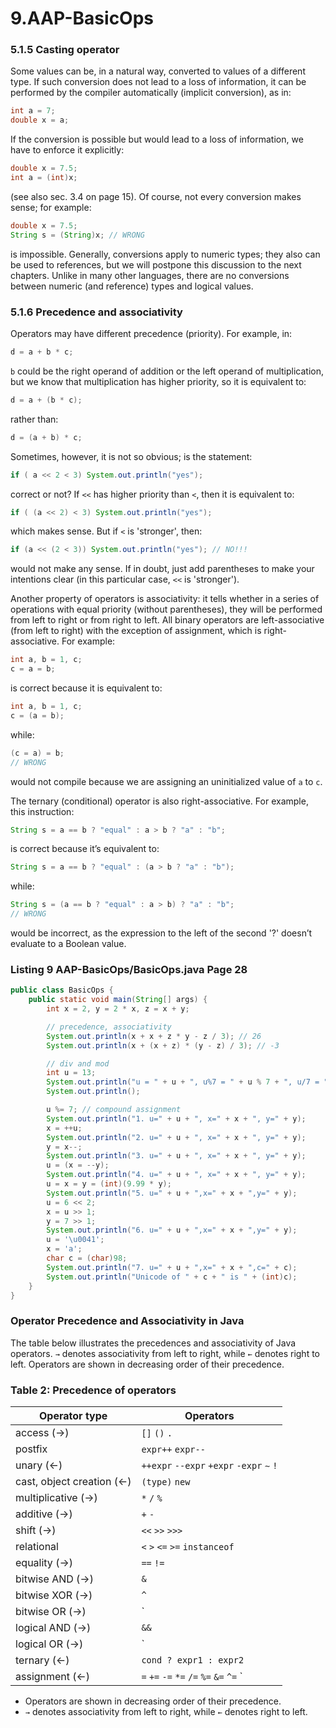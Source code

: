 # 9.AAP-BasicOps

### 5.1.5 Casting operator

Some values can be, in a natural way, converted to values of a different type. If such conversion does not lead to a loss of information, it can be performed by the compiler automatically (implicit conversion), as in:

```java
int a = 7;
double x = a;
```

If the conversion is possible but would lead to a loss of information, we have to enforce it explicitly:

```java
double x = 7.5;
int a = (int)x;
```

(see also sec. 3.4 on page 15). Of course, not every conversion makes sense; for example:

```java
double x = 7.5;
String s = (String)x; // WRONG
```

is impossible. Generally, conversions apply to numeric types; they also can be used to references, but we will postpone this discussion to the next chapters. Unlike in many other languages, there are no conversions between numeric (and reference) types and logical values.

### 5.1.6 Precedence and associativity

Operators may have different precedence (priority). For example, in:

```java
d = a + b * c;
```

`b` could be the right operand of addition or the left operand of multiplication, but we know that multiplication has higher priority, so it is equivalent to:

```java
d = a + (b * c);
```

rather than:

```java
d = (a + b) * c;
```

Sometimes, however, it is not so obvious; is the statement:

```java
if ( a << 2 < 3) System.out.println("yes");
```

correct or not? If `<<` has higher priority than `<`, then it is equivalent to:

```java
if ( (a << 2) < 3) System.out.println("yes");
```

which makes sense. But if `<` is 'stronger', then:

```java
if (a << (2 < 3)) System.out.println("yes"); // NO!!!
```

would not make any sense. If in doubt, just add parentheses to make your intentions clear (in this particular case, `<<` is 'stronger').

Another property of operators is associativity: it tells whether in a series of operations with equal priority (without parentheses), they will be performed from left to right or from right to left. All binary operators are left-associative (from left to right) with the exception of assignment, which is right-associative. For example:

```java
int a, b = 1, c;
c = a = b;
```

is correct because it is equivalent to:

```java
int a, b = 1, c;
c = (a = b);
```

while:

```java
(c = a) = b;
// WRONG
```

would not compile because we are assigning an uninitialized value of `a` to `c`.

The ternary (conditional) operator is also right-associative. For example, this instruction:

```java
String s = a == b ? "equal" : a > b ? "a" : "b";
```

is correct because it’s equivalent to:

```java
String s = a == b ? "equal" : (a > b ? "a" : "b");
```

while:

```java
String s = (a == b ? "equal" : a > b) ? "a" : "b";
// WRONG
```

would be incorrect, as the expression to the left of the second '?' doesn’t evaluate to a Boolean value.

### Listing 9 AAP-BasicOps/BasicOps.java Page 28

```java
public class BasicOps {
    public static void main(String[] args) {
        int x = 2, y = 2 * x, z = x + y;

        // precedence, associativity
        System.out.println(x + x + z * y - z / 3); // 26
        System.out.println(x + (x + z) * (y - z) / 3); // -3

        // div and mod
        int u = 13;
        System.out.println("u = " + u + ", u%7 = " + u % 7 + ", u/7 = " + u / 7 + ", 7*(u/7)+u%7 = " + (7 * (u / 7) + u % 7));
        System.out.println();

        u %= 7; // compound assignment
        System.out.println("1. u=" + u + ", x=" + x + ", y=" + y);
        x = ++u;
        System.out.println("2. u=" + u + ", x=" + x + ", y=" + y);
        y = x--;
        System.out.println("3. u=" + u + ", x=" + x + ", y=" + y);
        u = (x = --y);
        System.out.println("4. u=" + u + ", x=" + x + ", y=" + y);
        u = x = y = (int)(9.99 * y);
        System.out.println("5. u=" + u + ",x=" + x + ",y=" + y);
        u = 6 << 2;
        x = u >> 1;
        y = 7 >> 1;
        System.out.println("6. u=" + u + ",x=" + x + ",y=" + y);
        u = '\u0041';
        x = 'a';
        char c = (char)98;
        System.out.println("7. u=" + u + ",x=" + x + ",c=" + c);
        System.out.println("Unicode of " + c + " is " + (int)c);
    }
}
```
### Operator Precedence and Associativity in Java

The table below illustrates the precedences and associativity of Java operators. `→` denotes associativity from left to right, while `←` denotes right to left. Operators are shown in decreasing order of their precedence.


### Table 2: Precedence of operators

| Operator type            | Operators                    |
|--------------------------|------------------------------|
| access (→)               | `[]` `()` `.`                |
| postfix                  | `expr++` `expr--`            |
| unary (←)                | `++expr` `--expr` `+expr` `-expr` `∼` `!` |
| cast, object creation (←) | `(type)` `new`               |
| multiplicative (→)       | `*` `/` `%`                  |
| additive (→)             | `+` `-`                      |
| shift (→)                | `<<` `>>` `>>>`              |
| relational               | `<` `>` `<=` `>=` `instanceof` |
| equality (→)             | `==` `!=`                    |
| bitwise AND (→)          | `&`                          |
| bitwise XOR (→)          | `^`                          |
| bitwise OR (→)           | `|`                          |
| logical AND (→)          | `&&`                         |
| logical OR (→)           | `||`                         |
| ternary (←)              | `cond ? expr1 : expr2`       |
| assignment (←)           | `=` `+=` `-=` `*=` `/=` `%=` `&=` `^=` `|=` `<<=` `>>=` `>>>=` |

- Operators are shown in decreasing order of their precedence.
- `→` denotes associativity from left to right, while `←` denotes right to left.
